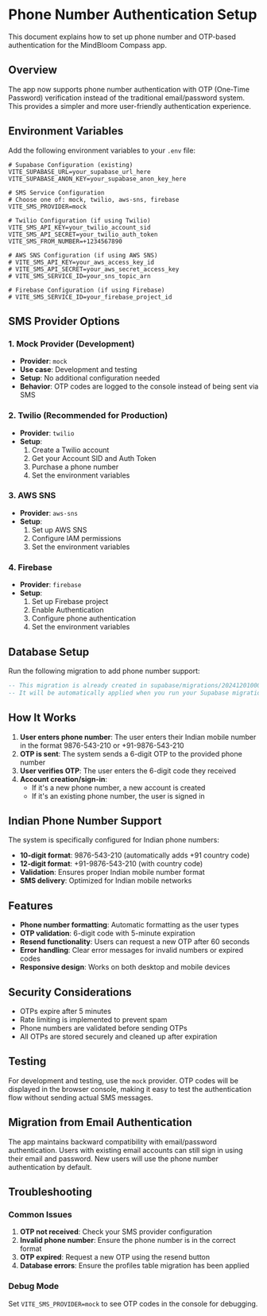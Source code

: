 # Phone Number Authentication Setup

This document explains how to set up phone number and OTP-based authentication for the MindBloom Compass app.

## Overview

The app now supports phone number authentication with OTP (One-Time Password) verification instead of the traditional email/password system. This provides a simpler and more user-friendly authentication experience.

## Environment Variables

Add the following environment variables to your `.env` file:

```env
# Supabase Configuration (existing)
VITE_SUPABASE_URL=your_supabase_url_here
VITE_SUPABASE_ANON_KEY=your_supabase_anon_key_here

# SMS Service Configuration
# Choose one of: mock, twilio, aws-sns, firebase
VITE_SMS_PROVIDER=mock

# Twilio Configuration (if using Twilio)
VITE_SMS_API_KEY=your_twilio_account_sid
VITE_SMS_API_SECRET=your_twilio_auth_token
VITE_SMS_FROM_NUMBER=+1234567890

# AWS SNS Configuration (if using AWS SNS)
# VITE_SMS_API_KEY=your_aws_access_key_id
# VITE_SMS_API_SECRET=your_aws_secret_access_key
# VITE_SMS_SERVICE_ID=your_sns_topic_arn

# Firebase Configuration (if using Firebase)
# VITE_SMS_SERVICE_ID=your_firebase_project_id
```

## SMS Provider Options

### 1. Mock Provider (Development)
- **Provider**: `mock`
- **Use case**: Development and testing
- **Setup**: No additional configuration needed
- **Behavior**: OTP codes are logged to the console instead of being sent via SMS

### 2. Twilio (Recommended for Production)
- **Provider**: `twilio`
- **Setup**: 
  1. Create a Twilio account
  2. Get your Account SID and Auth Token
  3. Purchase a phone number
  4. Set the environment variables

### 3. AWS SNS
- **Provider**: `aws-sns`
- **Setup**: 
  1. Set up AWS SNS
  2. Configure IAM permissions
  3. Set the environment variables

### 4. Firebase
- **Provider**: `firebase`
- **Setup**: 
  1. Set up Firebase project
  2. Enable Authentication
  3. Configure phone authentication
  4. Set the environment variables

## Database Setup

Run the following migration to add phone number support:

```sql
-- This migration is already created in supabase/migrations/20241201000000_create_profiles_table.sql
-- It will be automatically applied when you run your Supabase migrations
```

## How It Works

1. **User enters phone number**: The user enters their Indian mobile number in the format 9876-543-210 or +91-9876-543-210
2. **OTP is sent**: The system sends a 6-digit OTP to the provided phone number
3. **User verifies OTP**: The user enters the 6-digit code they received
4. **Account creation/sign-in**: 
   - If it's a new phone number, a new account is created
   - If it's an existing phone number, the user is signed in

## Indian Phone Number Support

The system is specifically configured for Indian phone numbers:
- **10-digit format**: 9876-543-210 (automatically adds +91 country code)
- **12-digit format**: +91-9876-543-210 (with country code)
- **Validation**: Ensures proper Indian mobile number format
- **SMS delivery**: Optimized for Indian mobile networks

## Features

- **Phone number formatting**: Automatic formatting as the user types
- **OTP validation**: 6-digit code with 5-minute expiration
- **Resend functionality**: Users can request a new OTP after 60 seconds
- **Error handling**: Clear error messages for invalid numbers or expired codes
- **Responsive design**: Works on both desktop and mobile devices

## Security Considerations

- OTPs expire after 5 minutes
- Rate limiting is implemented to prevent spam
- Phone numbers are validated before sending OTPs
- All OTPs are stored securely and cleaned up after expiration

## Testing

For development and testing, use the `mock` provider. OTP codes will be displayed in the browser console, making it easy to test the authentication flow without sending actual SMS messages.

## Migration from Email Authentication

The app maintains backward compatibility with email/password authentication. Users with existing email accounts can still sign in using their email and password. New users will use the phone number authentication by default.

## Troubleshooting

### Common Issues

1. **OTP not received**: Check your SMS provider configuration
2. **Invalid phone number**: Ensure the phone number is in the correct format
3. **OTP expired**: Request a new OTP using the resend button
4. **Database errors**: Ensure the profiles table migration has been applied

### Debug Mode

Set `VITE_SMS_PROVIDER=mock` to see OTP codes in the console for debugging.
